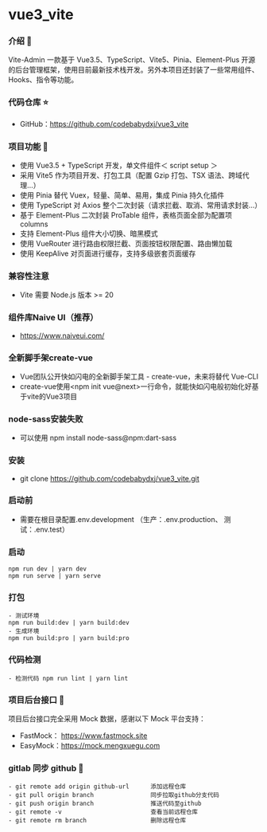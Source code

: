 # vue3_vite

### 介绍 📖

Vite-Admin 一款基于 Vue3.5、TypeScript、Vite5、Pinia、Element-Plus 开源的后台管理框架，使用目前最新技术栈开发。另外本项目还封装了一些常用组件、Hooks、指令等功能。


### 代码仓库 ⭐

- GitHub：https://github.com/codebabydxj/vue3_vite

### 项目功能 🔨

- 使用 Vue3.5 + TypeScript 开发，单文件组件＜ script setup ＞
- 采用 Vite5 作为项目开发、打包工具（配置 Gzip 打包、TSX 语法、跨域代理…）
- 使用 Pinia 替代 Vuex，轻量、简单、易用，集成 Pinia 持久化插件
- 使用 TypeScript 对 Axios 整个二次封装（请求拦截、取消、常用请求封装…）
- 基于 Element-Plus 二次封装 ProTable 组件，表格页面全部为配置项 columns
- 支持 Element-Plus 组件大小切换、暗黑模式
- 使用 VueRouter 进行路由权限拦截、页面按钮权限配置、路由懒加载
- 使用 KeepAlive 对页面进行缓存，支持多级嵌套页面缓存

### 兼容性注意

- Vite 需要 Node.js 版本 >= 20

### 组件库Naive UI（推荐）

- https://www.naiveui.com/

### 全新脚手架create-vue

- Vue团队公开快如闪电的全新脚手架工具 - create-vue，未来将替代 Vue-CLI
- create-vue使用<npm init vue@next>一行命令，就能快如闪电般初始化好基于vite的Vue3项目

### node-sass安装失败

- 可以使用 npm install node-sass@npm:dart-sass


### 安装

- git clone https://github.com/codebabydxj/vue3_vite.git

### 启动前

- 需要在根目录配置.env.development （生产：.env.production、 测试：.env.test）

### 启动

```text
npm run dev | yarn dev
npm run serve | yarn serve
```

### 打包

```text
- 测试环境
npm run build:dev | yarn build:dev
- 生成环境
npm run build:pro | yarn build:pro
```

### 代码检测

```text
- 检测代码 npm run lint | yarn lint
```

### 项目后台接口 🧩

项目后台接口完全采用 Mock 数据，感谢以下 Mock 平台支持：

- FastMock： https://www.fastmock.site
- EasyMock：https://mock.mengxuegu.com


### gitlab 同步 github 🧩

```text
- git remote add origin github-url      添加远程仓库
- git pull origin branch                同步拉取github分支代码
- git push origin branch                推送代码至github
- git remote -v                         查看当前远程仓库
- git remote rm branch                  删除远程仓库
```